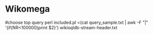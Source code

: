 Wikomega
======

#choose top query
perl included.pl <(cat query_sample.txt | awk -F "\|" '{if(NR<100000)print $2}') wikisqldb-stream-header.txt 

